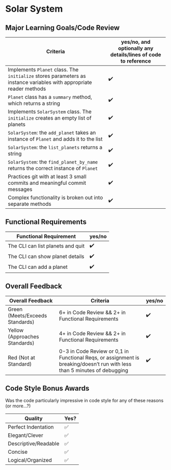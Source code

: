 # Solar System

<!-- Instructors: The checkmarks are already there, so just delete them for any line items that aren't met. -->

## Major Learning Goals/Code Review

<!-- Instructors: Feel free to practice creating specific feedback by referencing a line of code if you'd like. For example, you may say something like "nice custom method in `calculator.rb` line 42." This is optional. -->

| Criteria | yes/no, and optionally any details/lines of code to reference |
| --- | --- |
Implements `Planet` class. The `initialize` stores parameters as instance variables with appropriate reader methods | ✔️
`Planet` class has a `summary` method, which returns a string | ✔️
Implements `SolarSystem` class. The `initialize` creates an empty list of planets | ✔️
`SolarSystem`: the `add_planet` takes an instance of `Planet` and adds it to the list | ✔️
`SolarSystem`: the `list_planets` returns a string | ✔️
`SolarSystem`: the `find_planet_by_name` returns the correct instance of `Planet` | ✔️
Practices git with at least 3 small commits and meaningful commit messages | ✔️
Complex functionality is broken out into separate methods | ✔️

## Functional Requirements

| Functional Requirement | yes/no |
| --- | --- |
The CLI can list planets and quit | ✔️
The CLI can show planet details | ✔️
The CLI can add a planet | ✔️

## Overall Feedback

| Overall Feedback | Criteria | yes/no |
| --- | --- | --- |
| Green (Meets/Exceeds Standards) | 6+ in Code Review && 2+ in Functional Requirements | ✔️
| Yellow (Approaches Standards) | 4+ in Code Review && 2+ in Functional Requirements | ✔️
| Red (Not at Standard) | 0-3 in Code Review or 0,1 in Functional Reqs, or assignment is breaking/doesn’t run with less than 5 minutes of debugging | ✔️

<!-- ### Additional Feedback -->

<!-- Instructors, feel free to ignore this section if there's nothing else to add. -->

## Code Style Bonus Awards

<!-- Instructors: Please strike a balance between liberal/stingy with these. These are simply built-in pieces of positive feedback; use this to encourage and push students towards a cleaner code style! -->

Was the code particularly impressive in code style for any of these reasons (or more...?)

| Quality | Yes? |
| --- | --- |
| Perfect Indentation | ✅
| Elegant/Clever | ✅
| Descriptive/Readable | ✅
| Concise | ✅
| Logical/Organized | ✅